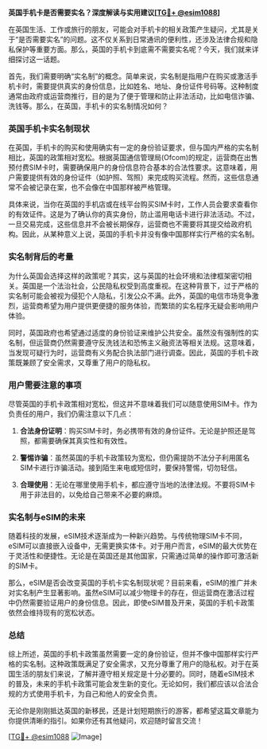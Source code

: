 **英国手机卡是否需要实名？深度解读与实用建议[[TG💪+ @esim1088](https://t.me/s/esim1088)]**

在英国生活、工作或旅行的朋友，可能会对手机卡的相关政策产生疑问，尤其是关于“是否需要实名”的问题。这不仅关系到日常通讯的便利性，还涉及法律合规和隐私保护等重要方面。那么，英国的手机卡到底需不需要实名呢？今天，我们就来详细探讨这一话题。

首先，我们需要明确“实名制”的概念。简单来说，实名制是指用户在购买或激活手机卡时，需要提供真实的身份信息，比如姓名、地址、身份证件号码等。这种制度通常由政府或运营商推行，目的是为了便于管理和防止非法活动，比如电信诈骗、洗钱等。那么，在英国，手机卡的实名制情况如何？

### 英国手机卡实名制现状

在英国，手机卡的购买和使用确实有一定的身份验证要求，但与国内严格的实名制相比，英国的政策相对宽松。根据英国通信管理局(Ofcom)的规定，运营商在出售预付费SIM卡时，需要确保用户的身份信息符合基本的合法性要求。这意味着，用户需要提供有效的身份证件（如护照、驾照）来完成购买流程。然而，这些信息通常不会被记录在案，也不会像在中国那样被严格管理。

具体来说，当你在英国的手机店或在线平台购买SIM卡时，工作人员会要求查看你的有效证件。这是为了确认你的真实身份，防止滥用电话卡进行非法活动。不过，一旦交易完成，这些信息并不会被长期保存，运营商也不需要将其提交给政府机构。因此，从某种意义上说，英国的手机卡并没有像中国那样实行严格的实名制。

### 实名制背后的考量

为什么英国会选择这样的政策呢？其实，这与英国的社会环境和法律框架密切相关。英国是一个法治社会，公民隐私权受到高度重视。在这种背景下，过于严格的实名制可能会被视为侵犯个人隐私，引发公众不满。此外，英国的电信市场竞争激烈，运营商希望为用户提供更便捷的服务体验，而繁琐的实名程序无疑会影响用户体验。

同时，英国政府也希望通过适度的身份验证来维护公共安全。虽然没有强制性的实名制，但运营商仍然需要遵守反洗钱法和恐怖主义融资法等相关法规。这意味着，当发现可疑行为时，运营商有义务配合执法部门进行调查。因此，英国的手机卡政策既兼顾了安全需求，又尊重了用户的隐私权。

### 用户需要注意的事项

尽管英国的手机卡政策相对宽松，但这并不意味着我们可以随意使用SIM卡。作为负责任的用户，我们仍需注意以下几点：

1. **合法身份证明**：购买SIM卡时，务必携带有效的身份证件。无论是护照还是驾照，都需要确保其真实性和有效性。
   
2. **警惕诈骗**：虽然英国的手机卡政策较为宽松，但仍需提防不法分子利用匿名SIM卡进行诈骗活动。接到陌生来电或短信时，要保持警惕，切勿轻信。

3. **合理使用**：无论在哪里使用手机卡，都应遵守当地的法律法规。不要将SIM卡用于非法目的，以免给自己带来不必要的麻烦。

### 实名制与eSIM的未来

随着科技的发展，eSIM技术逐渐成为一种新兴趋势。与传统物理SIM卡不同，eSIM可以直接嵌入设备中，无需更换实体卡。对于用户而言，eSIM的最大优势在于灵活性和便捷性。无论是在英国还是其他国家，只需通过简单的操作即可激活新的SIM卡。

那么，eSIM是否会改变英国的手机卡实名制现状呢？目前来看，eSIM的推广并未对实名制产生显著影响。虽然eSIM可以减少物理卡的存在，但运营商在激活过程中仍然需要验证用户的身份信息。因此，即使eSIM普及开来，英国的手机卡政策依然会维持现有的宽松状态。

### 总结

综上所述，英国的手机卡政策虽然需要一定的身份验证，但并不像中国那样实行严格的实名制。这种政策既满足了安全需求，又充分尊重了用户的隐私权。对于在英国生活的朋友们来说，了解并遵守相关规定是十分必要的。同时，随着eSIM技术的普及，未来的手机卡政策可能会发生新的变化。无论如何，我们都应该以合法合规的方式使用手机卡，为自己和他人的安全负责。

无论你是刚刚抵达英国的新移民，还是计划短期旅行的游客，都希望这篇文章能为你提供清晰的指引。如果你还有其他疑问，欢迎随时留言交流！

[[TG💪+ @esim1088](https://t.me/s/esim1088) ![Image](https://i.postimg.cc/4NQfJmqS/Snipaste-2025-05-13-00-14-12.png)]